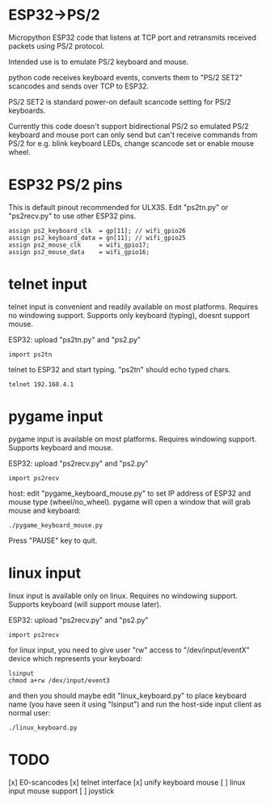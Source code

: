 # ESP32->PS/2

Micropython ESP32 code that listens at TCP port and
retransmits received packets using PS/2 protocol.

Intended use is to emulate PS/2 keyboard and mouse.

python code receives keyboard events,
converts them to "PS/2 SET2" scancodes and
sends over TCP to ESP32.

PS/2 SET2 is standard power-on default scancode setting
for PS/2 keyboards.

Currently this code doesn't support bidirectional PS/2 so
emulated PS/2 keyboard and mouse port can only send but
can't receive commands from PS/2 for e.g. blink keyboard LEDs,
change scancode set or enable mouse wheel.

# ESP32 PS/2 pins

This is default pinout recommended for ULX3S.
Edit "ps2tn.py" or "ps2recv.py" to use other ESP32 pins.

    assign ps2_keyboard_clk  = gp[11]; // wifi_gpio26
    assign ps2_keyboard_data = gn[11]; // wifi_gpio25
    assign ps2_mouse_clk     = wifi_gpio17;
    assign ps2_mouse_data    = wifi_gpio16;

# telnet input

telnet input is convenient and readily available on most platforms.
Requires no windowing support.
Supports only keyboard (typing), doesnt support mouse.

ESP32: upload "ps2tn.py" and "ps2.py"

    import ps2tn

telnet to ESP32 and start typing. "ps2tn" should echo typed chars.

    telnet 192.168.4.1

# pygame input

pygame input is available on most platforms.
Requires windowing support.
Supports keyboard and mouse.

ESP32: upload "ps2recv.py" and "ps2.py"

    import ps2recv

host: edit "pygame_keyboard_mouse.py" to set IP address of ESP32 and mouse type
(wheel/no_wheel). pygame will open a window that will grab
mouse and keyboard:

    ./pygame_keyboard_mouse.py

Press "PAUSE" key to quit.

# linux input

linux input is available only on linux.
Requires no windowing support.
Supports keyboard (will support mouse later).

ESP32: upload "ps2recv.py" and "ps2.py"

    import ps2recv

for linux input, you need to give user "rw" access to "/dev/input/eventX"
device which represents your keyboard:

    lsinput
    chmod a+rw /dev/input/event3

and then you should maybe edit "linux_keyboard.py" to place keyboard name
(you have seen it using "lsinput") and run the host-side input client
as normal user:

    ./linux_keyboard.py

# TODO

[x] E0-scancodes
[x] telnet interface
[x] unify keyboard mouse
[ ] linux input mouse support
[ ] joystick
